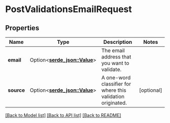 # PostValidationsEmailRequest

## Properties

Name | Type | Description | Notes
------------ | ------------- | ------------- | -------------
**email** | Option<[**serde_json::Value**](.md)> | The email address that you want to validate. | 
**source** | Option<[**serde_json::Value**](.md)> | A one-word classifier for where this validation originated. | [optional]

[[Back to Model list]](../README.md#documentation-for-models) [[Back to API list]](../README.md#documentation-for-api-endpoints) [[Back to README]](../README.md)


